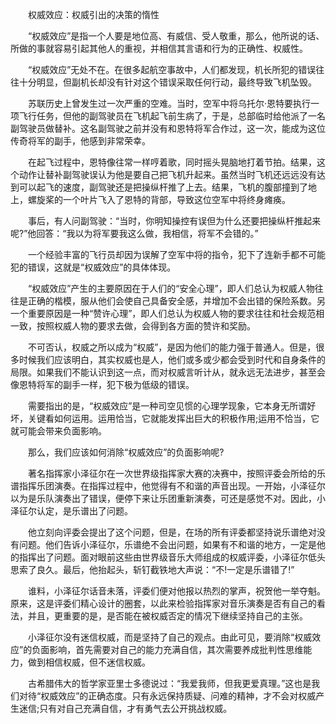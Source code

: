 　　权威效应：权威引出的决策的惰性

　　“权威效应”是指一个人要是地位高、有威信、受人敬重，那么，他所说的话、所做的事就容易引起其他人的重视，并相信其言语和行为的正确性、权威性。

　　“权威效应”无处不在。在很多起航空事故中，人们都发现，机长所犯的错误往往十分明显，但副机长却没有针对这个错误采取任何行动，最终导致飞机坠毁。

　　苏联历史上曾发生过一次严重的空难。当时，空军中将乌托尔·恩特要执行一项飞行任务，但他的副驾驶员在飞机起飞前生病了，于是，总部临时给他派了一名副驾驶员做替补。这名副驾驶之前并没有和恩特将军合作过，这一次，能成为这位传奇将军的副手，他感到非常荣幸。

　　在起飞过程中，恩特像往常一样哼着歌，同时摇头晃脑地打着节拍。结果，这个动作让替补副驾驶误认为他是要自己把飞机升起来。虽然当时飞机还远远没有达到可以起飞的速度，副驾驶还是把操纵杆推了上去。结果，飞机的腹部撞到了地上，螺旋桨的一个叶片飞入了恩特的背部，导致这位空军中将终身瘫痪。

　　事后，有人问副驾驶：“当时，你明知操控有误但为什么还要把操纵杆推起来呢?”他回答：“我以为将军要我这么做，我相信，将军不会错的。”

　　一个经验丰富的飞行员却因为误解了空军中将的指令，犯下了连新手都不可能犯的错误，这就是“权威效应”的具体体现。

　　“权威效应”产生的主要原因在于人们的“安全心理”，即人们总认为权威人物往往是正确的楷模，服从他们会使自己具备安全感，并增加不会出错的保险系数。另一个重要原因是一种“赞许心理”，即人们总认为权威人物的要求往往和社会规范相一致，按照权威人物的要求去做，会得到各方面的赞许和奖励。

　　不可否认，权威之所以成为“权威”，是因为他们的能力强于普通人。但是，很多时候我们应该明白，其实权威也是人，他们或多或少都会受到时代和自身条件的局限。如果我们不能认识到这一点，而对权威言听计从，就永远无法进步，甚至会像恩特将军的副手一样，犯下极为低级的错误。

　　需要指出的是，“权威效应”是一种司空见惯的心理学现象，它本身无所谓好坏，关键看如何运用。运用恰当，它就能发挥出巨大的积极作用;运用不恰当，它就可能会带来负面影响。

　　那么，我们应该如何消除“权威效应”的负面影响呢?

　　著名指挥家小泽征尔在一次世界级指挥家大赛的决赛中，按照评委会所给的乐谱指挥乐团演奏。在指挥过程中，他觉得有不和谐的声音出现。一开始，小泽征尔以为是乐队演奏出了错误，便停下来让乐团重新演奏，可还是感觉不对。因此，小泽征尔认定，是乐谱出了问题。

　　他立刻向评委会提出了这个问题，但是，在场的所有评委都坚持说乐谱绝对没有问题。他们告诉小泽征尔，乐谱绝不会出问题，如果有不和谐的地方，一定是他的指挥出了问题。面对眼前这些由世界级音乐大师组成的权威评委，小泽征尔低头思索了良久。最后，他抬起头，斩钉截铁地大声说：“不!一定是乐谱错了!”

　　谁料，小泽征尔话音未落，评委们便对他报以热烈的掌声，祝贺他一举夺魁。原来，这是评委们精心设计的圈套，以此来检验指挥家对音乐演奏是否有自己的看法，并且，更重要的是，是否能在被权威否定的情况下继续坚持自己的主张。

　　小泽征尔没有迷信权威，而是坚持了自己的观点。由此可见，要消除“权威效应”的负面影响，首先需要对自己的能力充满自信，其次需要养成批判性思维能力，做到相信权威，但不迷信权威。

　　古希腊伟大的哲学家亚里士多德说过：“我爱我师，但我更爱真理。”这也是我们对待“权威效应”的正确态度。只有永远保持质疑、问难的精神，才不会对权威产生迷信;只有对自己充满自信，才有勇气去公开挑战权威。